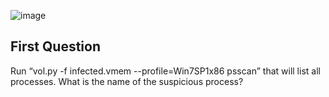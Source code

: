 ![image](https://github.com/user-attachments/assets/fb48335a-29f1-49f4-9c81-fe274a9fcf7e)


## First Question

Run “vol.py -f infected.vmem --profile=Win7SP1x86 psscan” that will list all processes. What is the name of the suspicious process? 
